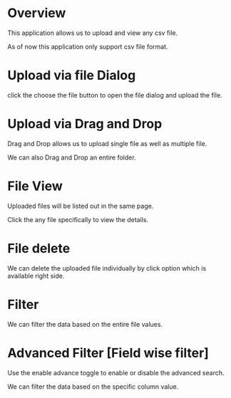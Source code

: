 # Overview

This application allows us to upload and view any csv file.

As of now this application only support csv file format.

# Upload via file Dialog

click the choose the file button to open the file dialog and upload the file.

# Upload via Drag and Drop

Drag and Drop allows us to upload single file as well as multiple file.

We can also Drag and Drop an entire folder.

# File View

Uploaded files will be listed out in the same page.

Click the any file specifically to view the details.

# File delete

We can delete the uploaded file individually by click option which is available right side.

# Filter

We can filter the data based on the entire file values.

# Advanced Filter [Field wise filter]

Use the enable advance toggle to enable or disable the advanced search.

We can filter the data based on the specific column value.
